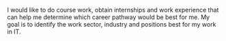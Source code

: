 I would like to do course work, obtain internships and work experience that can help me determine which career pathway would be best for me. My goal is to identify the work sector, industry and positions best for my work in IT.
